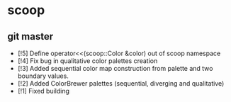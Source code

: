 # scoop

## git master
* [!5] Define operator<<(scoop::Color &color) out of scoop namespace
* [!4] Fix bug in qualitative color palettes creation
* [!3] Added sequential color map construction from palette and two boundary values.
* [!2] Added ColorBrewer palettes (sequential, diverging and qualitative)
* [!1] Fixed building
